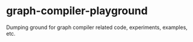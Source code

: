 # graph-compiler-playground
Dumping ground for graph compiler related code, experiments, examples, etc. 
